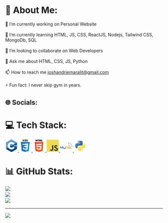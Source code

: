 # 💫 About Me:
🔭 I’m currently working on Personal Website<br><br>🌱 I’m currently learning  HTML, JS, CSS, ReactJS, Nodejs, Tailwind CSS, MongoDb, SQL<br><br>👯 I’m looking to collaborate on  Web Developers<br><br>💬 Ask me about HTML, CSS, JS, Python<br><br>📫 How to reach me joshandriemaralit@gmail.com<br><br>⚡ Fun fact: I never skip gym in years.


## 🌐 Socials:


# 💻 Tech Stack:
<p align="left"> <a href="https://www.w3schools.com/cpp/" target="_blank" rel="noreferrer"> <img src="https://raw.githubusercontent.com/devicons/devicon/master/icons/cplusplus/cplusplus-original.svg" alt="cplusplus" width="40" height="40"/> </a> <a href="https://www.w3schools.com/css/" target="_blank" rel="noreferrer"> <img src="https://raw.githubusercontent.com/devicons/devicon/master/icons/css3/css3-original-wordmark.svg" alt="css3" width="40" height="40"/> </a> <a href="https://www.w3.org/html/" target="_blank" rel="noreferrer"> <img src="https://raw.githubusercontent.com/devicons/devicon/master/icons/html5/html5-original-wordmark.svg" alt="html5" width="40" height="40"/> </a> <a href="https://developer.mozilla.org/en-US/docs/Web/JavaScript" target="_blank" rel="noreferrer"> <img src="https://raw.githubusercontent.com/devicons/devicon/master/icons/javascript/javascript-original.svg" alt="javascript" width="40" height="40"/> </a> <a href="https://www.mysql.com/" target="_blank" rel="noreferrer"> <img src="https://raw.githubusercontent.com/devicons/devicon/master/icons/mysql/mysql-original-wordmark.svg" alt="mysql" width="40" height="40"/> </a> <a href="https://www.python.org" target="_blank" rel="noreferrer"> <img src="https://raw.githubusercontent.com/devicons/devicon/master/icons/python/python-original.svg" alt="python" width="40" height="40"/> </a> </p>

# 📊 GitHub Stats:
![](https://github-readme-stats.vercel.app/api?username=oreostillcare&theme=dark&hide_border=false&include_all_commits=false&count_private=false)<br/>
![](https://github-readme-streak-stats.herokuapp.com/?user=oreostillcare&theme=dark&hide_border=false)<br/>
![](https://github-readme-stats.vercel.app/api/top-langs/?username=oreostillcare&theme=dark&hide_border=false&include_all_commits=false&count_private=false&layout=compact)

---
[![](https://visitcount.itsvg.in/api?id=oreostillcare&icon=0&color=0)](https://visitcount.itsvg.in)
